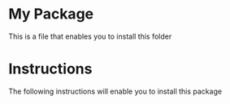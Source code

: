 # My Package
This is a file that enables you to install this folder

# Instructions
The following instructions will enable you to install this package